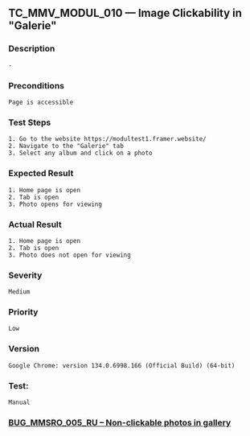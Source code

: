 ## TC_MMV_MODUL_010 — Image Clickability in "Galerie"

### Description
    -

### Preconditions
    Page is accessible

### Test Steps
    1. Go to the website https://modultest1.framer.website/
    2. Navigate to the "Galerie" tab
    3. Select any album and click on a photo

### Expected Result
    1. Home page is open
    2. Tab is open
    3. Photo opens for viewing

### Actual Result
    1. Home page is open
    2. Tab is open
    3. Photo does not open for viewing

### Severity
    Medium

### Priority
    Low

### Version
    Google Chrome: version 134.0.6998.166 (Official Build) (64-bit)

### Test: 
    Manual

### [BUG_MMSRO_005_RU – Non-clickable photos in gallery](../../Versions_RU/bug_reports/BUG_MMSRO_005_RU.md)
